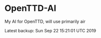# OpenTTD-AI
My AI for OpenTTD, will use primarily air

Latest backup: Sun Sep 22 15:21:01 UTC 2019
